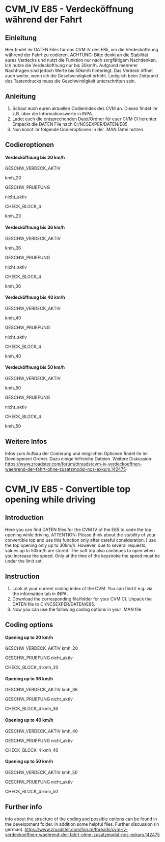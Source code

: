 # CVM_IV E85 - Verdecköffnung während der Fahrt

## Einleitung
Hier findet ihr DATEN Files für das CVM IV des E85, um die Verdecköffnung während der Fahrt zu codieren. ACHTUNG: Bitte denkt an die Stabilität eures Verdecks und nutzt die Funktion nur nach sorgfältigem Nachdenken. Ich nutze die Verdecköffnung nur bis 30km/h. Aufgrund mehrerer Nachfragen sind jedoch Werte bis 50km/h hinterlegt. 
Das Verdeck öffnet auch weiter, wenn ich die Geschwindigkeit erhöht. Lediglich beim Zeitpunkt des Tastendrucks muss die Geschwindigkeit unterschritten sein.

## Anleitung
1. Schaut euch euren aktuellen Codierindex des CVM an. Diesen findet ihr z.B. über die Informationswerte in INPA.
2. Ladet euch die entsprechenden Datei/Ordner für euer CVM CI herunter. Entpackt die DATEN File nach C:/NCSEXPER/DATEN/E85
3. Nun könnt ihr folgende Codieroptionen in der .MAN Datei nutzen

## Codieroptionen
#### Verdecköffnung bis 20 km/h
GESCHW_VERDECK_AKTIV

kmh_20

GESCHW_PRUEFUNG

nicht_aktiv

CHECK_BLOCK_4

kmh_20


#### Verdecköffnung bis 36 km/h
GESCHW_VERDECK_AKTIV

kmh_36

GESCHW_PRUEFUNG

nicht_aktiv

CHECK_BLOCK_4

kmh_36


#### Verdecköffnung bis 40 km/h
GESCHW_VERDECK_AKTIV

kmh_40

GESCHW_PRUEFUNG

nicht_aktiv

CHECK_BLOCK_4

kmh_40


#### Verdecköffnung bis 50 km/h
GESCHW_VERDECK_AKTIV

kmh_50

GESCHW_PRUEFUNG

nicht_aktiv

CHECK_BLOCK_4

kmh_50


## Weitere Infos
Infos zum Aufbau der Codierung und möglichen Optionen findet ihr im Development Ordner. Dazu einige hilfreiche Dateien.
Weitere Diskussion: https://www.zroadster.com/forum/threads/cvm-iv-verdeckoeffnen-waehrend-der-fahrt-ohne-zusatzmodul-ncs-exkurs.142475


# CVM_IV E85 - Convertible top opening while driving

## Introduction
Here you can find DATEN files for the CVM IV of the E85 to code the top opening while driving. ATTENTION: Please think about the stability of your convertible top and use this function only after careful consideration. I use the top opening only up to 30km/h. However, due to several requests, values up to 50km/h are stored. 
The soft top also continues to open when you increase the speed. Only at the time of the keystroke the speed must be under the limit set.

## Instruction
1. Look at your current coding index of the CVM. You can find it e.g. via the information tab in INPA.
2. Download the corresponding file/folder for your CVM CI. Unpack the DATEN file to C:/NCSEXPER/DATEN/E85.
3. Now you can use the following coding options in your .MAN file

## Coding options
#### Opening up to 20 km/h
GESCHW_VERDECK_AKTIV
kmh_20

GESCHW_PRUEFUNG
nicht_aktiv

CHECK_BLOCK_4
kmh_20

#### Opening up to 36 km/h
GESCHW_VERDECK_AKTIV
kmh_36

GESCHW_PRUEFUNG
nicht_aktiv

CHECK_BLOCK_4
kmh_36

#### Opening up to 40 km/h
GESCHW_VERDECK_AKTIV
kmh_40

GESCHW_PRUEFUNG
nicht_aktiv

CHECK_BLOCK_4
kmh_40

#### Opening up to 50 km/h
GESCHW_VERDECK_AKTIV
kmh_50

GESCHW_PRUEFUNG
nicht_aktiv

CHECK_BLOCK_4
kmh_50

## Further info
Info about the structure of the coding and possible options can be found in the development folder. In addition some helpful files.
Further discussion (in german): https://www.zroadster.com/forum/threads/cvm-iv-verdeckoeffnen-waehrend-der-fahrt-ohne-zusatzmodul-ncs-exkurs.142475

